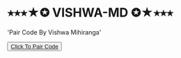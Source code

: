 # ⭑⭑⭑★✪ VISHWA-MD ✪★⭑⭑⭑
'Pair Code By Vishwa Mihiranga'

<html>

<body>
  <button><a href="https://replit.com/@fakieVIsHWAMIHI/VISHWA-MD-PAIR-CODE">Click To Pair Code</a></button>
</body>
</html>
